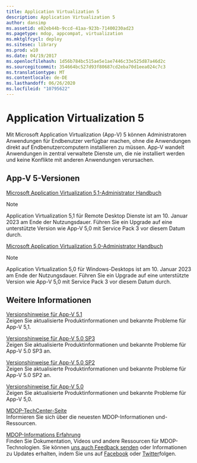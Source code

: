 ```yaml
---
title: Application Virtualization 5
description: Application Virtualization 5
author: dansimp
ms.assetid: e82eb44b-9ccd-41aa-923b-71400230ad23
ms.pagetype: mdop, appcompat, virtualization
ms.mktglfcycl: deploy
ms.sitesec: library
ms.prod: w10
ms.date: 04/19/2017
ms.openlocfilehash: 1d56b784bc515ae5e1ae7446c33e525d87a46d2c
ms.sourcegitcommit: 354664bc527d93f80687cd2eba70d1eea024c7c3
ms.translationtype: MT
ms.contentlocale: de-DE
ms.lasthandoff: 06/26/2020
ms.locfileid: "10795622"
---
```

# Application Virtualization 5


Mit Microsoft Application Virtualization (App-V) 5 können Administratoren Anwendungen für Endbenutzer verfügbar machen, ohne die Anwendungen direkt auf Endbenutzercomputern installieren zu müssen. App-V wandelt Anwendungen in zentral verwaltete Dienste um, die nie installiert werden und keine Konflikte mit anderen Anwendungen verursachen.

## App-V 5-Versionen


[Microsoft Application Virtualization 5,1-Administrator Handbuch](microsoft-application-virtualization-51-administrators-guide.md)

> [!NOTE]
> Application Virtualization 5,1 für Remote Desktop Dienste ist am 10. Januar 2023 am Ende der Nutzungsdauer. Führen Sie ein Upgrade auf eine unterstützte Version wie App-V 5,0 mit Service Pack 3 vor diesem Datum durch.

[Microsoft Application Virtualization 5,0-Administrator Handbuch](microsoft-application-virtualization-50-administrators-guide.md)

> [!NOTE] 
> Application Virtualization 5,0 für Windows-Desktops ist am 10. Januar 2023 am Ende der Nutzungsdauer. Führen Sie ein Upgrade auf eine unterstützte Version wie App-V 5,0 mit Service Pack 3 vor diesem Datum durch.

## Weitere Informationen


<a href="" id="release-notes-for-app-v-5-1"></a>[Versionshinweise für App-V 5.1](release-notes-for-app-v-51.md)  
Zeigen Sie aktualisierte Produktinformationen und bekannte Probleme für App-V 5,1.

<a href="" id="release-notes-for-app-v-5-0-sp3"></a>[Versionshinweise für App-V 5.0 SP3](release-notes-for-app-v-50-sp3.md)  
Zeigen Sie aktualisierte Produktinformationen und bekannte Probleme für App-V 5.0 SP3 an.

<a href="" id="release-notes-for-app-v-5-0-sp2"></a>[Versionshinweise für App-V 5.0 SP2](release-notes-for-app-v-50-sp2.md)  
Zeigen Sie aktualisierte Produktinformationen und bekannte Probleme für App-V 5.0 SP2 an.

<a href="" id="release-notes-for-app-v-5-0"></a>[Versionshinweise für App-V 5.0](release-notes-for-app-v-50.md)  
Zeigen Sie aktualisierte Produktinformationen und bekannte Probleme für App-V 5,0.

<a href="" id="mdop-techcenter-page"></a>[MDOP-TechCenter-Seite](https://go.microsoft.com/fwlink/p/?LinkId=225286)  
Informieren Sie sich über die neuesten MDOP-Informationen und-Ressourcen.

<a href="" id="mdop-information-experience"></a>[MDOP-Informations Erfahrung](https://go.microsoft.com/fwlink/p/?LinkId=236032)  
Finden Sie Dokumentation, Videos und andere Ressourcen für MDOP-Technologien. Sie können [uns auch Feedback senden](mailto:MDOPDocs@microsoft.com) oder Informationen zu Updates erhalten, indem Sie uns auf [Facebook](https://go.microsoft.com/fwlink/p/?LinkId=242445) oder [Twitter](https://go.microsoft.com/fwlink/p/?LinkId=242447)folgen.






 

 





